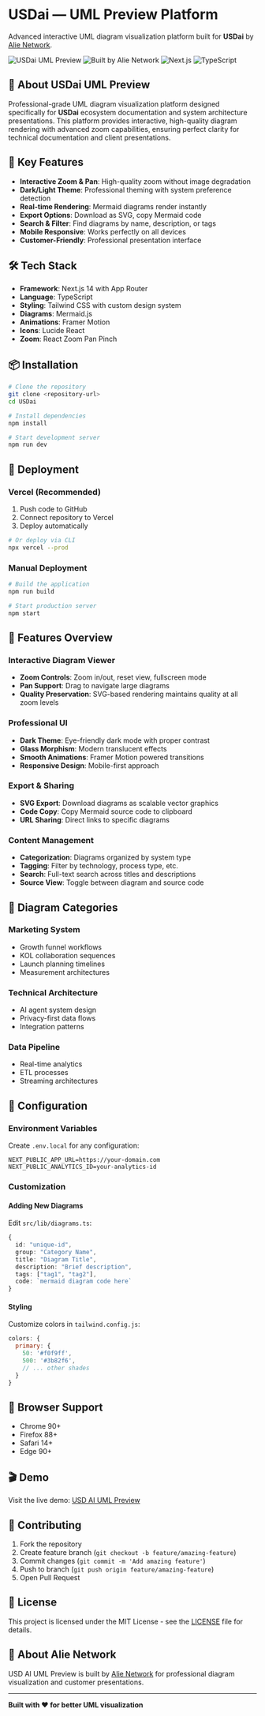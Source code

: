 # USDai — UML Preview Platform

Advanced interactive UML diagram visualization platform built for **USDai** by [Alie Network](https://www.alie.network).

![USDai UML Preview](https://img.shields.io/badge/USDai-UML%20Preview-blue?style=for-the-badge)
![Built by Alie Network](https://img.shields.io/badge/Built%20by-Alie%20Network-green?style=for-the-badge)
![Next.js](https://img.shields.io/badge/Next.js-14-black?style=for-the-badge&logo=next.js)
![TypeScript](https://img.shields.io/badge/TypeScript-5-blue?style=for-the-badge&logo=typescript)

## 🌟 About USDai UML Preview

Professional-grade UML diagram visualization platform designed specifically for **USDai** ecosystem documentation and system architecture presentations. This platform provides interactive, high-quality diagram rendering with advanced zoom capabilities, ensuring perfect clarity for technical documentation and client presentations.

## 🎯 Key Features

- **Interactive Zoom & Pan**: High-quality zoom without image degradation
- **Dark/Light Theme**: Professional theming with system preference detection
- **Real-time Rendering**: Mermaid diagrams render instantly
- **Export Options**: Download as SVG, copy Mermaid code
- **Search & Filter**: Find diagrams by name, description, or tags
- **Mobile Responsive**: Works perfectly on all devices
- **Customer-Friendly**: Professional presentation interface

## 🛠 Tech Stack

- **Framework**: Next.js 14 with App Router
- **Language**: TypeScript
- **Styling**: Tailwind CSS with custom design system
- **Diagrams**: Mermaid.js
- **Animations**: Framer Motion
- **Icons**: Lucide React
- **Zoom**: React Zoom Pan Pinch

## 📦 Installation

```bash
# Clone the repository
git clone <repository-url>
cd USDai

# Install dependencies
npm install

# Start development server
npm run dev
```

## 🚀 Deployment

### Vercel (Recommended)

1. Push code to GitHub
2. Connect repository to Vercel
3. Deploy automatically

```bash
# Or deploy via CLI
npx vercel --prod
```

### Manual Deployment

```bash
# Build the application
npm run build

# Start production server
npm start
```

## 🎨 Features Overview

### Interactive Diagram Viewer
- **Zoom Controls**: Zoom in/out, reset view, fullscreen mode
- **Pan Support**: Drag to navigate large diagrams
- **Quality Preservation**: SVG-based rendering maintains quality at all zoom levels

### Professional UI
- **Dark Theme**: Eye-friendly dark mode with proper contrast
- **Glass Morphism**: Modern translucent effects
- **Smooth Animations**: Framer Motion powered transitions
- **Responsive Design**: Mobile-first approach

### Export & Sharing
- **SVG Export**: Download diagrams as scalable vector graphics
- **Code Copy**: Copy Mermaid source code to clipboard
- **URL Sharing**: Direct links to specific diagrams

### Content Management
- **Categorization**: Diagrams organized by system type
- **Tagging**: Filter by technology, process type, etc.
- **Search**: Full-text search across titles and descriptions
- **Source View**: Toggle between diagram and source code

## 🎯 Diagram Categories

### Marketing System
- Growth funnel workflows
- KOL collaboration sequences
- Launch planning timelines
- Measurement architectures

### Technical Architecture
- AI agent system design
- Privacy-first data flows
- Integration patterns

### Data Pipeline
- Real-time analytics
- ETL processes
- Streaming architectures

## 🔧 Configuration

### Environment Variables
Create `.env.local` for any configuration:

```env
NEXT_PUBLIC_APP_URL=https://your-domain.com
NEXT_PUBLIC_ANALYTICS_ID=your-analytics-id
```

### Customization

#### Adding New Diagrams
Edit `src/lib/diagrams.ts`:

```typescript
{
  id: "unique-id",
  group: "Category Name",
  title: "Diagram Title",
  description: "Brief description",
  tags: ["tag1", "tag2"],
  code: `mermaid diagram code here`
}
```

#### Styling
Customize colors in `tailwind.config.js`:

```javascript
colors: {
  primary: {
    50: '#f0f9ff',
    500: '#3b82f6',
    // ... other shades
  }
}
```

## 📱 Browser Support

- Chrome 90+
- Firefox 88+
- Safari 14+
- Edge 90+

## 🎬 Demo

Visit the live demo: [USD AI UML Preview](https://your-vercel-url.vercel.app)

## 🤝 Contributing

1. Fork the repository
2. Create feature branch (`git checkout -b feature/amazing-feature`)
3. Commit changes (`git commit -m 'Add amazing feature'`)
4. Push to branch (`git push origin feature/amazing-feature`)
5. Open Pull Request

## 📄 License

This project is licensed under the MIT License - see the [LICENSE](LICENSE) file for details.

## 🏢 About Alie Network

USD AI UML Preview is built by [Alie Network](https://alie.network) for professional diagram visualization and customer presentations.

---

**Built with ❤️ for better UML visualization**
